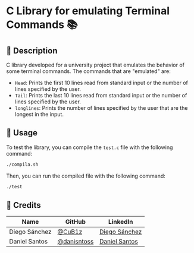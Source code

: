 # C Library for emulating Terminal Commands 📚

## 📝 Description
C library developed for a university project that emulates the behavior of some terminal commands. The commands that are "emulated" are:
- `Head`: Prints the first 10 lines read from standard input or the number of lines specified by the user.
- `Tail`: Prints the last 10 lines read from standard input or the number of lines specified by the user.
- `longlines`: Prints the number of lines specified by the user that are the longest in the input.

## 🚀 Usage
To test the library, you can compile the `test.c` file with the following command:
```bash
./compila.sh
```

Then, you can run the compiled file with the following command:
```bash
./test
```

## 📜 Credits

| Name          | GitHub                                       | LinkedIn                                                    |
| ------------- | -------------------------------------------- | ----------------------------------------------------------- |
| Diego Sánchez | [@CuB1z](https://github.com/CuB1z)           | [Diego Sánchez](https://www.linkedin.com/in/cub1z/)         |
| Daniel Santos | [@danisntoss](https://github.com/danisntoss) | [Daniel Santos ](https://www.linkedin.com/in/danisntoss/) |
